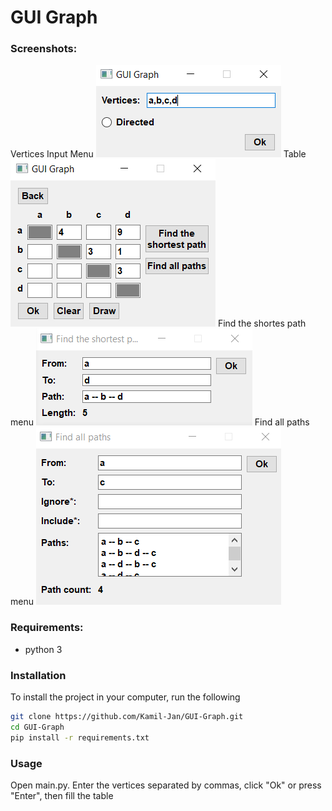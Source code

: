 # GUI Graph

### Screenshots:
Vertices Input Menu
![](screenshots/verticesInput.PNG)
Table
![](screenshots/table.PNG)
Find the shortes path menu
![](screenshots/shortestPath.PNG)
Find all paths menu
![](screenshots/allPaths.PNG)

### Requirements:
* python 3

### Installation
To install the project in your computer, run the following
```bash
git clone https://github.com/Kamil-Jan/GUI-Graph.git
cd GUI-Graph
pip install -r requirements.txt
```

### Usage
Open main.py. Enter the vertices separated by commas, click "Ok" or press "Enter", then fill the table

